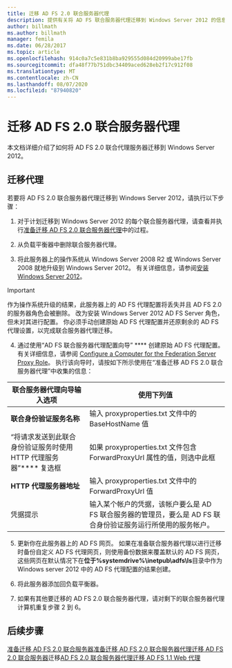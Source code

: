 ```yaml
---
title: 迁移 AD FS 2.0 联合服务器代理
description: 提供有关将 AD FS 联合服务器代理迁移到 Windows Server 2012 的信息。
author: billmath
ms.author: billmath
manager: femila
ms.date: 06/28/2017
ms.topic: article
ms.openlocfilehash: 914c0a7c5e831b8ba929555d084d20999abe17fb
ms.sourcegitcommit: dfa48f77b751dbc34409aced628eb2f17c912f08
ms.translationtype: MT
ms.contentlocale: zh-CN
ms.lasthandoff: 08/07/2020
ms.locfileid: "87940820"
---
```

# <a name="migrate-the-ad-fs-20-federation-server-proxy"></a>迁移 AD FS 2.0 联合服务器代理
本文档详细介绍了如何将 AD FS 2.0 联合代理服务器迁移到 Windows Server 2012。

## <a name="migrate-the-proxy"></a>迁移代理

若要将 AD FS 2.0 联合服务器代理迁移到 Windows Server 2012，请执行以下步骤：

1.  对于计划迁移到 Windows Server 2012 的每个联合服务器代理，请查看并执行[准备迁移 AD FS 2.0 联合服务器代理](prepare-to-migrate-ad-fs-fed-proxy.md)中的过程。

2.  从负载平衡器中删除联合服务器代理。

3.  将此服务器上的操作系统从 Windows Server 2008 R2 或 Windows Server 2008 就地升级到 Windows Server 2012。 有关详细信息，请参阅[安装 Windows Server 2012](/previous-versions/windows/it-pro/windows-server-2012-R2-and-2012/jj134246(v=ws.11))。

> [!IMPORTANT]
>  作为操作系统升级的结果，此服务器上的 AD FS 代理配置将丢失并且 AD FS 2.0 的服务器角色会被删除。 改为安装 Windows Server 2012 AD FS Server 角色，但未对其进行配置。 你必须手动创建原始 AD FS 代理配置并还原剩余的 AD FS 代理设置，以完成联合服务器代理迁移。

4. 通过使用“AD FS 联合服务器代理配置向导” **** 创建原始 AD FS 代理配置。 有关详细信息，请参阅 [Configure a Computer for the Federation Server Proxy Role](configure-a-computer-for-the-federation-server-proxy-role.md)。 执行该向导时，请按如下所示使用在“准备迁移 AD FS 2.0 联合服务器代理”中收集的信息：


|**联合服务器代理向导输入选项**|**使用下列值**|
|-----|-----|
|**联合身份验证服务名称**|输入 proxyproperties.txt 文件中的 BaseHostName 值|
|“将请求发送到此联合身份验证服务时使用 HTTP 代理服务器”**** 复选框|如果 proxyproperties.txt 文件包含 ForwardProxyUrl 属性的值，则选中此框|
|**HTTP 代理服务器地址**|输入 proxyproperties.txt 文件中的 ForwardProxyUrl 值|
|凭据提示|输入某个帐户的凭据，该帐户要么是 AD FS 联合服务器的管理员，要么是 AD FS 联合身份验证服务运行所使用的服务帐户。|

5. 更新你在此服务器上的 AD FS 网页。 如果在准备联合服务器代理以进行迁移时备份自定义 AD FS 代理网页，则使用备份数据来覆盖默认的 AD FS 网页，这些网页在默认情况下在**位于%systemdrive%\inetpub\adfs\ls**目录中作为 Windows server 2012 中的 AD FS 代理配置的结果创建。

6. 将此服务器添加回负载平衡器。

7. 如果有其他要迁移的 AD FS 2.0 联合服务器代理，请对剩下的联合服务器代理计算机重复步骤 2 到 6。


## <a name="next-steps"></a>后续步骤
 [准备迁移 AD FS 2.0 联合服务器](prepare-to-migrate-ad-fs-fed-server.md)[准备迁移 AD FS 2.0 联合服务器代理](prepare-to-migrate-ad-fs-fed-proxy.md)[迁移 AD FS 2.0 联合服务器](migrate-the-ad-fs-fed-server.md)迁移[AD FS 2.0 联合服务器代理](migrate-the-ad-fs-2-fed-server-proxy.md)[迁移 AD FS 1.1 Web 代理](migrate-the-ad-fs-web-agent.md)
